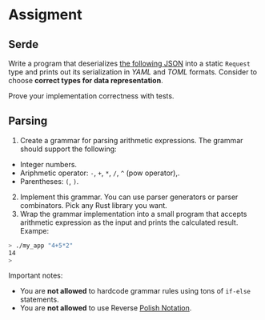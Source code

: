 # Assigment

## Serde

Write a program that deserializes [the following JSON](https://github.com/TheBestTvarynka/trash-code/blob/serde-lection/serde-lection/request.json) into a static `Request` type and prints out its serialization in _YAML_ and _TOML_ formats. Consider to choose **correct types for data representation**.

Prove your implementation correctness with tests.

## Parsing

1. Create a grammar for parsing arithmetic expressions. The grammar should support the following:
  - Integer numbers.
  - Ariphmetic operator: `-`, `+`, `*`, `/`, `^` (pow operator),.
  - Parentheses: `(`, `)`.
2. Implement this grammar. You can use parser generators or parser combinators. Pick any Rust library you want.
3. Wrap the grammar implementation into a small program that accepts arithmetic expression as the input and prints the calculated result. Exampe:
  ```bash
  > ./my_app "4+5*2"
  14
  >
  ```

Important notes:

- You are **not allowed** to hardcode grammar rules using tons of `if-else` statements.
- You are **not allowed** to use Reverse [Polish Notation](https://en.wikipedia.org/wiki/Reverse_Polish_notation).
